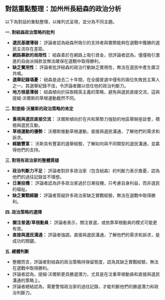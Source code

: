 ## 對話重點整理：加州州長紐森的政治分析

以下為對話的重點整理，以條列式呈現，並分為不同主題。

**一. 對紐森政治策略的批判**

*   **選民基礎薄弱：** 評論者認為紐森所吸引的支持者與實際能夠在選戰中獲勝的選民主流存在差距。
*   **網路募款的局限性：** 紐森善於在網路上吸引資金，但評論者認為，僅僅吸引激進的自由派捐款並無法確保在選戰中取得勝利。
*   **缺乏實用性：** 評論者批評紐森的政治行動缺乏實用性，無法在選民中產生廣泛共鳴。
*   **選舉記錄堪憂：** 紐森是過去二十年間，在全國普選中僅有的兩位失敗民主黨人之一。其選舉紀錄不佳，令評論者難以信任他的政治判斷力。
*   **地方根基薄弱：** 紐森傾向於採取精英主義的策略，避免與選民直接交流，這與提姆‧沃爾斯的草根運動截然不同。

**二. 對提姆·沃爾斯的政治策略的肯定**

*   **重視與選民直接交流：** 沃爾斯傾向於在共和黨勢力強勁的地區舉辦座談會，積極與選民互動。
*   **草根運動的優勢：** 沃爾斯推動草根運動，直接與選民溝通，了解他們的需求和訴求。
*   **經驗豐富：** 沃斯具有豐富的選舉經驗，了解如何與不同類型的選民溝通，並贏得他們的支持。

**三. 對現有政治家的整體質疑**

*   **政治判斷力不足：** 評論者對許多政治家（包含紐森）的判斷力表示擔憂，認為他們的過往記錄並不理想。
*   **日漸投機：** 評論者認為許多政治家過於日漸投機，只考慮自身利益，而非選民的福祉。
*   **缺乏實戰經驗：** 評論者質疑許多政治家缺乏實戰經驗，無法在選戰中取得勝利。

**四. 政治策略的選擇**

*   **關注普選/草根動員：** 評論者表示，關注普選，或依靠草根動員的模式可能更有效。
*   **直接與選民溝通：** 評論者強調，直接與選民溝通，了解他們的需求和訴求，是成功的關鍵。

**五. 總體判斷**

*   整體而言，評論者對紐森的政治策略持保留態度，認為其缺乏實戰經驗，無法在選戰中取得勝利。
*   評論者認為，提姆·沃爾斯更具勝選潛力，尤其是在注重草根動員和直接與選民溝通的策略上。
*   評論者總結認為，需要警惕政治家的過往記錄，才能判斷他們的勝選潛力和政治判斷力。